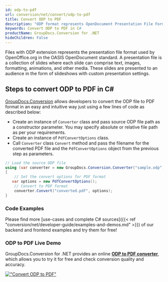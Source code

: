 ```yaml
---
id: odp-to-pdf
url: conversion/net/convert/odp-to-pdf
title: Convert ODP to PDF
description: "ODP format represents OpenDocument Presentation File Format with .odp extension. Learn how to convert ODP to PDF file programmatically in C# language using GroupDocs.Conversion for .NET library."
keywords: Convert ODP to PDF in C#
productName: GroupDocs.Conversion for .NET
hideChildren: False
---
```


Files with ODP extension represents the presentation file format used by OpenOffice.org in the OASIS OpenDocument standard. A presentation file is a collection of slides where each slide can comprise text, images, formatting, animations, and other media. These slides are presented to an audience in the form of slideshows with custom presentation settings.

## Steps to convert ODP to PDF in C#

[GroupDocs.Conversion](https://products.groupdocs.com/conversion/net) allows developers to convert the ODP file to PDF format in an easy and intuitive way just using a few lines of code as described below:

* Create an instance of `Converter` class and pass source ODP file path as a constructor parameter. You may specify absolute or relative file path as per your requirements. 
* Create an instance of `PdfConvertOptions` class.
* Call `Converter` class `Convert` method and pass the filename for the converted PDF file and the `PdfConvertOptions` object from the previous step as parameters.

```csharp
// Load the source ODP file
using (var converter = new GroupDocs.Conversion.Converter("sample.odp"))
{
    // Set the convert options for PDF format
   var options = new PdfConvertOptions();
    // Convert to PDF format
    converter.Convert("converted.pdf", options);
}
```

### Code Examples

Please find more [use-cases and complete C# sources]({{< ref "conversion/net/developer-guide/examples-and-demos.md" >}}) of our backend and frontend examples and try them for free!

### ODP to PDF Live Demo

GroupDocs.Conversion for .NET provides an online [**ODP to PDF converter**](https://products.groupdocs.app/conversion/odp-to-pdf), which allows you to try it for free and check conversion quality and accuracy.

[!["Convert ODP to PDF"](conversion/net/images/convert-to-pdf/convert-odp-to-pdf.png)](https://products.groupdocs.app/conversion/odp-to-pdf)